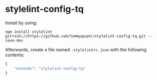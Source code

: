 # stylelint-config-tq

Install by using:

```
npm install stylelint git+ssh://https://github.com/tommyquant/stylelint-config-tq.git --save-dev
```

Afterwards, create a file named `.stylelintrc.json` with the following contents:

```js
{
    "extends": "stylelint-config-tq"
}
```
